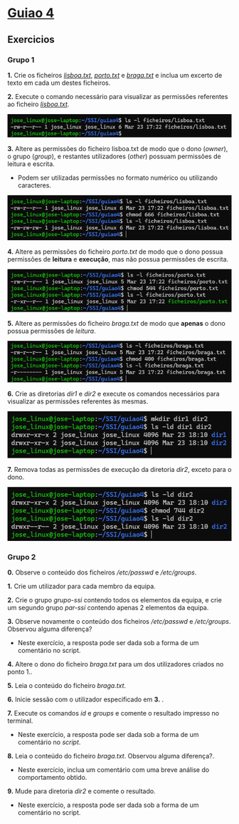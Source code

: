 # [Guiao 4](./assets/S6.pdf)

## Exercicios

### Grupo 1

**1.** Crie os ficheiros *[lisboa.txt](./ficheiros/lisboa.txt)*, *[porto.txt](./ficheiros/porto.txt)* e *[braga.txt](./ficheiros/braga.txt)* e inclua um excerto de texto em cada um destes ficheiros.

**2.** Execute o comando necessário para visualizar as permissões referentes ao ficheiro *[lisboa.txt](./ficheiros/lisboa.txt)*.

![lisboa.txt_permissions](./assets/grupo1/lisboa_permissions.png)


**3.** Altere as permissões do ficheiro lisboa.txt de modo que o dono (*owner*), o grupo (*group*), e restantes utilizadores (*other*) possuam permissões de leitura e escrita.

* Podem ser utilizadas permissões no formato numérico ou utilizando caracteres.

![lisboa.txt_permissions_2](./assets/grupo1/lisboa_permissions_2.png)


**4.** Altere as permissões do ficheiro *porto.txt* de modo que o dono possua permissões de **leitura** e **execução**, mas não possua permissões de escrita.

![porto.txt_permissions](./assets/grupo1/porto_permissions.png)


**5.** Altere as permissões do ficheiro *braga.txt* de modo que **apenas** o dono possua permissões de *leitura*.

![braga.txt_permissions](./assets/grupo1/braga_permissions.png)


**6.** Crie as diretorias *dir1* e *dir2* e execute os comandos necessários para visualizar as permissões referentes às mesmas.

![dir1_and_dir2_permissions](./assets/grupo1/dir1_and_dir2_permissions.png)

**7.** Remova todas as permissões de execução da diretoria *dir2*, exceto para o dono.

![dir2_permissions](./assets/grupo1/dir2_permissions.png)


### Grupo 2

**0.** Observe o conteúdo dos ficheiros */etc/passwd* e */etc/groups*.


**1.** Crie um utilizador para cada membro da equipa.

**2.** Crie o grupo *grupo-ssi* contendo todos os elementos da equipa, e crie um segundo grupo *par-ssi* contendo apenas 2 elementos da equipa.


**3.** Observe novamente o conteúdo dos ficheiros */etc/passwd* e */etc/groups*. Observou alguma diferença?

* Neste exercício, a resposta pode ser dada sob a forma de um comentário no script.


**4.** Altere o dono do ficheiro *braga.txt* para um dos utilizadores criados no ponto 1..


**5.** Leia o conteúdo do ficheiro *braga.txt*.


**6.** Inicie sessão com o utilizador especificado em **3.** .


**7.** Execute os comandos *id* e *groups* e comente o resultado impresso no terminal.

* Neste exercício, a resposta pode ser dada sob a forma de um comentário no *script*.


**8.** Leia o conteúdo do ficheiro *braga.txt*. Observou alguma diferença?.

* Neste exercício, inclua um comentário com uma breve análise do comportamento obtido.


**9.** Mude para diretoria *dir2* e comente o resultado.

* Neste exercício, a resposta pode ser dada sob a forma de um comentário no script.
